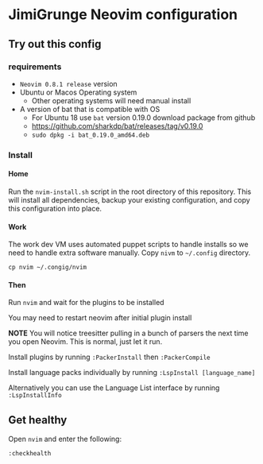 # JimiGrunge Neovim configuration

## Try out this config

### requirements

* `Neovim 0.8.1 release` version
* Ubuntu or Macos Operating system
  * Other operating systems will need manual install
* A version of bat that is compatible with OS
  * For Ubuntu 18 use `bat` version 0.19.0 download package from github
  * https://github.com/sharkdp/bat/releases/tag/v0.19.0
  * `sudo dpkg -i bat_0.19.0_amd64.deb`

### Install

#### Home
Run the `nvim-install.sh` script in the root directory of this repository.
This will install all dependencies, backup your existing configuration, and copy this configuration into place.

#### Work

The work dev VM uses automated puppet scripts to handle installs so we need to handle extra software manually.
Copy `nivm` to `~/.config` directory.

```cp nvim ~/.congig/nvim```

#### Then

Run `nvim` and wait for the plugins to be installed

You may need to restart neovim after initial plugin install

**NOTE** You will notice treesitter pulling in a bunch of parsers the next time you open Neovim. This is normal, just let it run.

Install plugins by running `:PackerInstall` then `:PackerCompile`

Install language packs individually by running `:LspInstall [language_name]`

Alternatively you can use the Language List interface by running `:LspInstallInfo`

## Get healthy

Open `nvim` and enter the following:

```
:checkhealth
```
